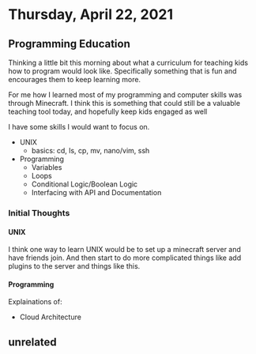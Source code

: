 # Thursday, April 22, 2021

## Programming Education

Thinking a little bit this morning about what a curriculum for teaching kids
how to program would look like. Specifically something that is fun and
encourages them to keep learning more. 

For me how I learned most of my programming and computer skills was
through Minecraft. I think this is something that could still be a
valuable teaching tool today, and hopefully keep kids engaged as
well

I have some skills I would want to focus on.

* UNIX
  * basics: cd, ls, cp, mv, nano/vim, ssh
* Programming
  * Variables
  * Loops
  * Conditional Logic/Boolean Logic
  * Interfacing with API and Documentation

### Initial Thoughts

#### UNIX

I think one way to learn UNIX would be to set up a minecraft server and have friends
join. And then start to do more complicated things like add plugins to the server
and things like this.

#### Programming

Explainations of:

* Cloud Architecture


## unrelated

